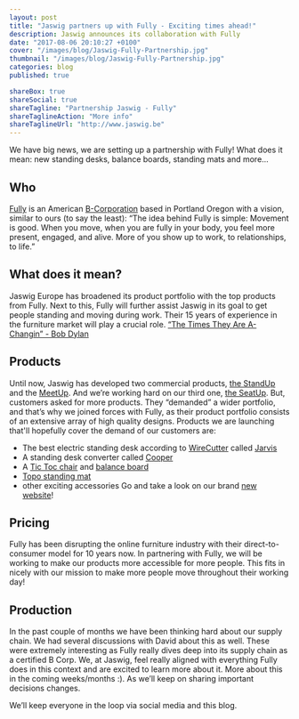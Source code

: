 ```yaml
---
layout: post
title: "Jaswig partners up with Fully - Exciting times ahead!"
description: Jaswig announces its collaboration with Fully
date: "2017-08-06 20:10:27 +0100"
cover: "/images/blog/Jaswig-Fully-Partnership.jpg"
thumbnail: "/images/blog/Jaswig-Fully-Partnership.jpg"
categories: blog
published: true

shareBox: true
shareSocial: true
shareTagline: "Partnership Jaswig - Fully"
shareTaglineAction: "More info"
shareTaglineUrl: "http://www.jaswig.be"
---
```


We have big news, we are setting up a partnership with Fully! What does it mean: new standing desks, balance boards, standing mats and more...
<!--more-->

## Who

[Fully](https://www.fully.com/about-us) is an American [B-Corporation](https://www.bcorporation.net/what-are-b-corps/about-b-lab) based in Portland Oregon with a vision, similar to ours (to say the least):
“The idea behind Fully is simple: Movement is good. When you move, when you are fully in your body, you feel more present, engaged, and alive. More of you show up to work, to relationships, to life.”

## What does it mean?

Jaswig Europe has broadened its product portfolio with the top products from Fully. Next to this, Fully will further assist Jaswig in its goal to get people standing and moving during work. Their 15 years of experience in the furniture market will play a crucial role.
[“The Times They Are A-Changin” - Bob Dylan](https://www.youtube.com/watch?v=e7qQ6_RV4VQ)

## Products

Until now, Jaswig has developed two commercial products, [the StandUp](http://www.jaswig.be/standup/) and the [MeetUp](http://www.jaswig.be/meetup/). And we’re working hard on our third one, [the SeatUp](http://www.jaswig.be/seatup/).
But, customers asked for more products. They “demanded” a wider portfolio, and that’s why we joined forces with Fully, as their product portfolio consists of an extensive array of high quality designs.
Products we are launching that'll hopefully cover the demand of our customers are:
+ The best electric standing desk according to [WireCutter](http://thewirecutter.com/reviews/best-standing-desk/) called [Jarvis](http://www.jaswig.be/jarvis/)
+ A standing desk converter called [Cooper](http://www.jaswig.be/Cooper/)
+ A [Tic Toc chair](http://www.jaswig.be/tic-toc/) and [balance board](http://www.jaswig.be/tic-toc-balance-board/)
+ [Topo standing mat](http://www.jaswig.be/topo-anti-fatigue-mat/)
+ other exciting accessories
Go and take a look on our brand [new website](http://www.jaswig.be/)!
 
## Pricing

Fully has been disrupting the online furniture industry with their direct-to-consumer model for 10 years now. In partnering with Fully, we will be working to make our products more accessible for more people. This fits in nicely with our mission to make more people move throughout their working day! 

## Production

In the past couple of months we have been thinking hard about our supply chain. We had several discussions with David about this as well. These were extremely interesting as Fully really dives deep into its supply chain as a certified B Corp. We, at Jaswig, feel really aligned with everything Fully does in this context and are excited to learn more about it. More about this in the coming weeks/months :). As we’ll keep on sharing important decisions changes.

We’ll keep everyone in the loop via social media and this blog.
